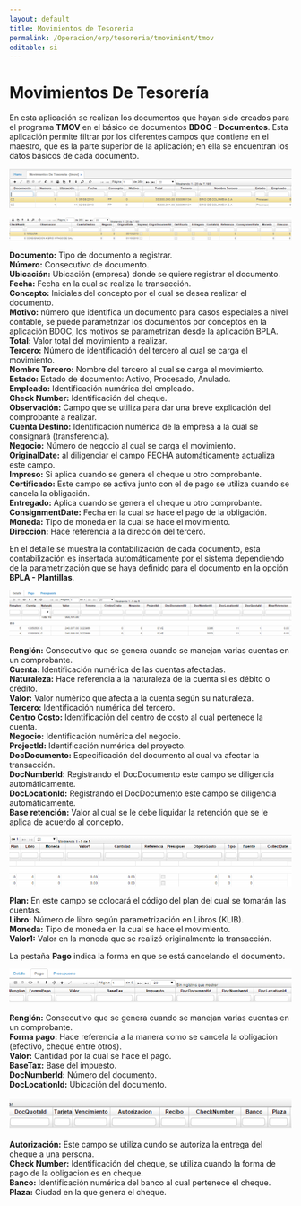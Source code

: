 ```yaml
---
layout: default
title: Movimientos de Tesoreria
permalink: /Operacion/erp/tesoreria/tmovimient/tmov
editable: si
---
```


# Movimientos De Tesorería

En esta aplicación se realizan los documentos que hayan sido creados para el programa **TMOV** en el básico de documentos **BDOC - Documentos**. Esta aplicación permite filtrar por los diferentes campos que contiene en el maestro, que es la parte superior de la aplicación; en ella se encuentran los datos básicos de cada documento.  


![](TMOV1.png)

![](TMOV2.png)


**Documento:** Tipo de documento a registrar.  
**Número:** Consecutivo de documento.  
**Ubicación:** Ubicación (empresa) donde se quiere registrar el documento.  
**Fecha:** Fecha en la cual se realiza la transacción.  
**Concepto:** Iniciales del concepto por el cual se desea realizar el documento.  
**Motivo:** número que identifica un documento para casos especiales a nivel contable, se puede parametrizar los documentos por conceptos en la aplicación BDOC, los motivos se parametrizan desde la aplicación BPLA.  
**Total:** Valor total del movimiento a realizar.  
**Tercero:** Número de identificación del tercero al cual se carga el movimiento.  
**Nombre Tercero:** Nombre del tercero al cual se carga el movimiento.  
**Estado:** Estado de documento: Activo, Procesado, Anulado.  
**Empleado:** Identificación numérica del empleado.  
**Check Number:** Identificación del cheque.  
**Observación:** Campo que se utiliza para dar una breve explicación del comprobante a realizar.  
**Cuenta Destino:** Identificación numérica de la empresa a la cual se consignará (transferencia).  
**Negocio:** Número de negocio al cual se carga el movimiento.  
**OriginalDate:** al diligenciar el campo FECHA automáticamente actualiza este campo.  
**Impreso:** Si aplica cuando se genera el cheque u otro comprobante.  
**Certificado:** Este campo se activa junto con el de pago se utiliza cuando se cancela la obligación.  
**Entregado:** Aplica cuando se genera el cheque u otro comprobante.  
**ConsignmentDate:** Fecha en la cual se hace el pago de la obligación.  
**Moneda:** Tipo de moneda en la cual se hace el movimiento.  
**Dirección:** Hace referencia a la dirección del tercero.  

En el detalle se muestra la contabilización de cada documento, esta contabilización es insertada automáticamente por el sistema dependiendo de la parametrización que se haya definido para el documento en la opción **BPLA - Plantillas**.  


![](TMOV3.png)


**Renglón:** Consecutivo que se genera cuando se manejan varias cuentas en un comprobante.  
**Cuenta:** Identificación numérica de las cuentas afectadas.  
**Naturaleza:** Hace referencia a la naturaleza de la cuenta si es débito o crédito.  
**Valor:** Valor numérico que afecta a la cuenta según su naturaleza.  
**Tercero:** Identificación numérica del tercero.  
**Centro Costo:** Identificación del centro de costo al cual pertenece la cuenta.  
**Negocio:** Identificación numérica del negocio.  
**Projectld:** Identificación numérica del proyecto.  
**DocDocumento:** Especificación del documento al cual va afectar la transacción.  
**DocNumberld:** Registrando el DocDocumento este campo se diligencia automáticamente.  
**DocLocationld:** Registrando el DocDocumento este campo se diligencia automáticamente.  
**Base retención:** Valor al cual se le debe liquidar la retención que se le aplica de acuerdo al concepto.  


![](TMOV4.png)


**Plan:** En este campo se colocará el código del plan del cual se tomarán las cuentas.  
**Libro:** Número de libro según parametrización en Libros (KLIB).  
**Moneda:** Tipo de moneda en la cual se hace el movimiento.  
**Valor1:** Valor en la moneda que se realizó originalmente la transacción.  

La pestaña **Pago** indica la forma en que se está cancelando el documento.  


![](TMOV5.png)


**Renglón:** Consecutivo que se genera cuando se manejan varias cuentas en un comprobante.  
**Forma pago:** Hace referencia a la manera como se cancela la obligación (efectivo, cheque entre otros).  
**Valor:** Cantidad por la cual se hace el pago.  
**BaseTax:** Base del impuesto.  
**DocNumberld:** Número del documento.  
**DocLocationld:** Ubicación del documento.  


![](TMOV6.png)


**Autorización:** Este campo se utiliza cundo se autoriza la entrega del cheque a una persona.  
**Check Number:** Identificación del cheque, se utiliza cuando la forma de pago de la obligación es en cheque.  
**Banco:** Identificación numérica del banco al cual pertenece el cheque.  
**Plaza:** Ciudad en la que genera el cheque.  








